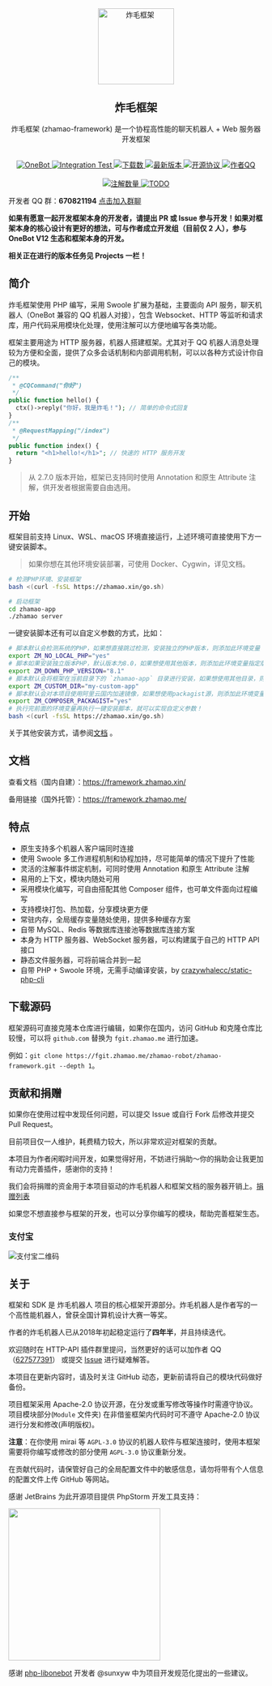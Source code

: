 <div align="center">
  <img src="https://cdn.jsdelivr.net/gh/zhamao-robot/zhamao-framework/resources/images/logo_trans.png" width = "150" height = "150" alt="炸毛框架"><br>
  <h2>炸毛框架</h2>
  炸毛框架 (zhamao-framework) 是一个协程高性能的聊天机器人 + Web 服务器开发框架<br><br>

<p align="center">
  <a href="https://onebot.dev/">
    <img src="https://img.shields.io/badge/OneBot-11-black?style=flat-square" alt="OneBot">
  </a>

  <a href="https://github.com/zhamao-robot/zhamao-framework/actions">
    <img src="https://img.shields.io/github/workflow/status/zhamao-robot/zhamao-framework/Integration%20and%20Style%20Test?label=Test&style=flat-square" alt="Integration Test">
  </a>

  <a href="https://packagist.org/packages/zhamao/framework">
    <img src="https://img.shields.io/packagist/dt/zhamao/framework?label=Downloads&style=flat-square" alt="下载数">
  </a>

  <a href="https://github.com/zhamao-robot/zhamao-framework/releases">
    <img src="https://img.shields.io/packagist/v/zhamao/framework?include_prereleases&label=Release&style=flat-square" alt="最新版本">
  </a>

  <a href="https://github.com/zhamao-robot/zhamao-framework/blob/master/LICENSE">
    <img src="https://img.shields.io/github/license/zhamao-robot/zhamao-framework?label=License&style=flat-square" alt="开源协议">
  </a>

  <a href="https://wpa.qq.com/msgrd?v=3&uin=627577391&site=qq&menu=yes">
    <img src="https://img.shields.io/badge/作者QQ-627577391-orange?style=flat-square" alt="作者QQ">
  </a>

  <br>
  <br>

  <a href="https://github.com/zhamao-robot/zhamao-framework/search?q=AnnotationBase">
    <img src="https://img.shields.io/github/search/zhamao-robot/zhamao-framework/AnnotationBase?label=Annotations&style=flat-square" alt="注解数量">
  </a>

  <a href="https://github.com/zhamao-robot/zhamao-framework/search?q=TODO">
    <img src="https://img.shields.io/github/search/zhamao-robot/zhamao-framework/TODO?label=TODO&style=flat-square" alt="TODO">
  </a>
</p>

</div>

开发者 QQ 群：**670821194** [点击加入群聊](https://jq.qq.com/?_wv=1027&k=YkNI3AIr)

**如果有愿意一起开发框架本身的开发者，请提出 PR 或 Issue 参与开发！如果对框架本身的核心设计有更好的想法，可与作者成立开发组（目前仅 2 人），参与 OneBot V12 生态和框架本身的开发。**

**相关正在进行的版本任务见 Projects 一栏！**

## 简介

炸毛框架使用 PHP 编写，采用 Swoole 扩展为基础，主要面向 API 服务，聊天机器人（OneBot 兼容的 QQ 机器人对接），包含 Websocket、HTTP
等监听和请求库，用户代码采用模块化处理，使用注解可以方便地编写各类功能。

框架主要用途为 HTTP 服务器，机器人搭建框架。尤其对于 QQ 机器人消息处理较为方便和全面，提供了众多会话机制和内部调用机制，可以以各种方式设计你自己的模块。

```php
/**
 * @CQCommand("你好")
 */
public function hello() {
  ctx()->reply("你好，我是炸毛！"); // 简单的命令式回复
}
/**
 * @RequestMapping("/index")
 */
public function index() {
  return "<h1>hello!</h1>"; // 快速的 HTTP 服务开发
}
```

> 从 2.7.0 版本开始，框架已支持同时使用 Annotation 和原生 Attribute 注解，供开发者根据需要自由选用。

## 开始

框架目前支持 Linux、WSL、macOS 环境直接运行，上述环境可直接使用下方一键安装脚本。

> 如果你想在其他环境安装部署，可使用 Docker、Cygwin，详见文档。

```bash
# 检测PHP环境、安装框架
bash <(curl -fsSL https://zhamao.xin/go.sh)

# 启动框架
cd zhamao-app
./zhamao server
```

一键安装脚本还有可以自定义参数的方式，比如：

```bash
# 脚本默认会检测系统的PHP，如果想直接跳过检测，安装独立的PHP版本，则添加此环境变量
export ZM_NO_LOCAL_PHP="yes"
# 脚本如果安装独立版本PHP，默认版本为8.0，如果想使用其他版本，则添加此环境变量指定版本
export ZM_DOWN_PHP_VERSION="8.1"
# 脚本默认会将框架在当前目录下的 `zhamao-app` 目录进行安装，如果想使用其他目录，则添加此环境变量
export ZM_CUSTOM_DIR="my-custom-app"
# 脚本默认会对本项目使用阿里云国内加速镜像，如果想使用packagist源，则添加此环境变量
export ZM_COMPOSER_PACKAGIST="yes"
# 执行完前面的环境变量再执行一键安装脚本，就可以实现自定义参数！
bash <(curl -fsSL https://zhamao.xin/go.sh)
```

关于其他安装方式，请参阅[文档](https://framework.zhamao.xin/guide/installation.html) 。

## 文档

查看文档（国内自建）：<https://framework.zhamao.xin/>

备用链接（国外托管）：<https://framework.zhamao.me/>

## 特点

- 原生支持多个机器人客户端同时连接
- 使用 Swoole 多工作进程机制和协程加持，尽可能简单的情况下提升了性能
- 灵活的注解事件绑定机制，可同时使用 Annotation 和原生 Attribute 注解
- 易用的上下文，模块内随处可用
- 采用模块化编写，可自由搭配其他 Composer 组件，也可单文件面向过程编写
- 支持模块打包、热加载，分享模块更方便
- 常驻内存，全局缓存变量随处使用，提供多种缓存方案
- 自带 MySQL、Redis 等数据库连接池等数据库连接方案
- 本身为 HTTP 服务器、WebSocket 服务器，可以构建属于自己的 HTTP API 接口
- 静态文件服务器，可将前端合并到一起
- 自带 PHP + Swoole 环境，无需手动编译安装，by [crazywhalecc/static-php-cli](https://github.com/crazywhalecc/static-php-cli)

## 下载源码

框架源码可直接克隆本仓库进行编辑，如果你在国内，访问 GitHub 和克隆仓库比较慢，可以将 `github.com` 替换为 `fgit.zhamao.me` 进行加速。

例如：`git clone https://fgit.zhamao.me/zhamao-robot/zhamao-framework.git --depth 1`。

## 贡献和捐赠

如果你在使用过程中发现任何问题，可以提交 Issue 或自行 Fork 后修改并提交 Pull Request。

目前项目仅一人维护，耗费精力较大，所以非常欢迎对框架的贡献。

本项目为作者闲暇时间开发，如果觉得好用，不妨进行捐助～你的捐助会让我更加有动力完善插件，感谢你的支持！

我们会将捐赠的资金用于本项目驱动的炸毛机器人和框架文档的服务器开销上。[捐赠列表](https://github.com/zhamao-robot/thanks)

如果您不想直接参与框架的开发，也可以分享你编写的模块，帮助完善框架生态。

### 支付宝

![支付宝二维码](https://cdn.jsdelivr.net/gh/zhamao-robot/zhamao-framework/resources/images/alipay_img.jpg)

## 关于

框架和 SDK 是 炸毛机器人 项目的核心框架开源部分。炸毛机器人是作者写的一个高性能机器人，曾获全国计算机设计大赛一等奖。

作者的炸毛机器人已从2018年初起稳定运行了**四年半**，并且持续迭代。

欢迎随时在 HTTP-API 插件群里提问，当然更好的话可以加作者 QQ（[627577391](http://wpa.qq.com/msgrd?v=3&uin=627577391&site=qq&menu=yes)）
或提交 [Issue](https://github.com/zhamao-robot/zhamao-framework/issues/new/choose) 进行疑难解答。

本项目在更新内容时，请及时关注 GitHub 动态，更新前请将自己的模块代码做好备份。

项目框架采用 Apache-2.0 协议开源，在分发或重写修改等操作时需遵守协议。项目模块部分(`Module` 文件夹) 在非借鉴框架内代码时可不遵守 Apache-2.0 协议进行分发和修改(声明版权)。

**注意**：在你使用 mirai 等 `AGPL-3.0` 协议的机器人软件与框架连接时，使用本框架需要将你编写或修改的部分使用 `AGPL-3.0` 协议重新分发。

在贡献代码时，请保管好自己的全局配置文件中的敏感信息，请勿将带有个人信息的配置文件上传 GitHub 等网站。

感谢 JetBrains 为此开源项目提供 PhpStorm 开发工具支持：

<img src="https://resources.jetbrains.com/storage/products/company/brand/logos/PhpStorm.svg" width="300">

感谢 [php-libonebot](https://github.com/botuniverse/php-libonebot) 开发者 @sunxyw 中为项目开发规范化提出的一些建议。

<!-- ![star](https://starchart.cc/zhamao-robot/zhamao-framework.svg) -->
